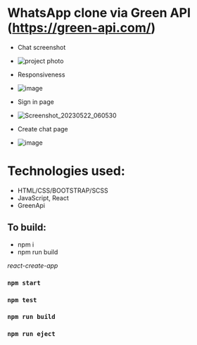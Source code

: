 # WhatsApp clone via Green API (https://green-api.com/)

- Chat screenshot
- ![project photo](https://github.com/COCABOB/whatsapp-green-api/assets/129005053/02a68883-ee70-4693-a310-c82beffa207d)


- Responsiveness
- ![image](https://github.com/COCABOB/whatsapp-green-api/assets/129005053/d803cdff-45f4-4cd8-a47e-b50d7e115aec)


- Sign in page
- ![Screenshot_20230522_060530](https://github.com/COCABOB/whatsapp-green-api/assets/129005053/67173ae3-386b-4b7b-937d-f27a904ca7fb)


- Create chat page
- ![image](https://github.com/COCABOB/whatsapp-green-api/assets/129005053/52d1c344-be74-967-b414-3e69a5272244)



# Technologies used:
- HTML/CSS/BOOTSTRAP/SCSS
- JavaScript, React
- GreenApi

## To build:
- npm i
- npm run build

*react-create-app*

### `npm start`
### `npm test`
### `npm run build`
### `npm run eject`
